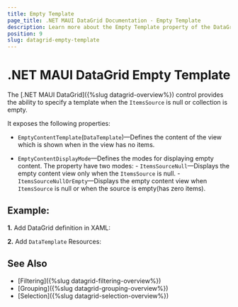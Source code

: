 ```yaml
---
title: Empty Template
page_title: .NET MAUI DataGrid Documentation - Empty Template
description: Learn more about the Empty Template property of the DataGrid control.
position: 9
slug: datagrid-empty-template
---
```


# .NET MAUI DataGrid Empty Template

The [.NET MAUI DataGrid]({%slug datagrid-overview%}) control provides the ability to specify a template when the `ItemsSource` is null or collection is empty.

It exposes the following properties:

* `EmptyContentTemplate`(`DataTemplate`)&mdash;Defines the content of the view which is shown when in the view has no items.

* `EmptyContentDisplayMode`&mdash;Defines the modes for displaying empty content. The property have two modes:
       - `ItemsSourceNull`&mdash;Displays the empty content view only when the `ItemsSource` is null.
       - `ItemsSourceNullOrEmpty`&mdash;Displays the empty content view when `ItemsSource` is null or when the source is empty(has zero items).


## Example:

**1.** Add DataGrid definition in XAML:

<snippet id='datagrid-empty-template-xaml'/>

**2.** Add `DataTemplate` Resources:

<snippet id='datagrid-empty-template-resources'/>

## See Also

 - [Filtering]({%slug datagrid-filtering-overview%})
 - [Grouping]({%slug datagrid-grouping-overview%})
 - [Selection]({%slug datagrid-selection-overview%})
